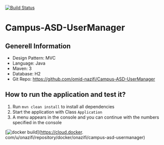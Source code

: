 [![Build Status](https://travisci.com/omid-nazifi/Campus-ASD-UserManager.svg)](https://travis-ci.com/omid-nazifi/Campus-ASD-UserManager)
# Campus-ASD-UserManager

## Generell Information
- Design Pattern: MVC
- Language: Java
- Maven: 3
- Database: H2
- Git Repo: https://github.com/omid-nazifi/Campus-ASD-UserManager

 
## How to run the application and test it?
1. Run `mvn clean install` to install all dependencies 
1. Start the application with Class `Application`
1. A menu appears in the console and you can continue with the numbers specified in the console 

[![docker
build](https://img.shields.io/docker/build/onazifi/campus-asd-usermanager)](https://cloud.docker.
com/u/onazifi/repository/docker/onazifi/campus-asd-usermanager)
